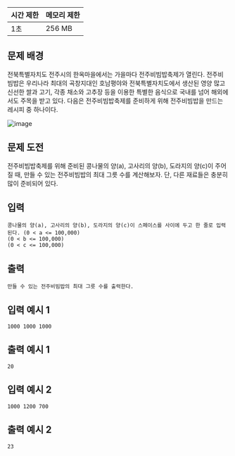 | 시간 제한 | 메모리 제한 |
| --- | --- |
| 1초 | 256 MB |

## 문제 배경

전북특별자치도 전주시의 한옥마을에서는 가을마다 전주비빔밥축제가 열린다. 전주비빔밥은 우리나라 최대의 곡창지대인 호남평야와 전북특별자치도에서 생산된 영양 많고 신선한 쌀과 고기, 각종 채소와 고추장 등을 이용한 특별한 음식으로 국내를 넘어 해외에서도 주목을 받고 있다. 다음은 전주비빔밥축제를 준비하게 위해 전주비빔밥을 만드는 레시피 중 하나이다.

![image](https://github.com/wkdtjdwns/Python/assets/128266768/ac5558f7-40fb-4e3d-afa5-916a3c61ee94)

## 문제 도전

전주비빔밥축제를 위해 준비된 콩나물의 양(a), 고사리의 양(b), 도라지의 양(c)이 주어질 때, 만들
수 있는 전주비빔밥의 최대 그릇 수를 계산해보자. 단, 다른 재료들은 충분히 많이 준비되어 있다.

## **입력**

```
콩나물의 양(a), 고사리의 양(b), 도라지의 양(c)이 스페이스를 사이에 두고 한 줄로 입력된다. (0 < a <= 100,000)
(0 < b <= 100,000)
(0 < c <= 100,000)
```

## **출력**

```
만들 수 있는 전주비빔밥의 최대 그릇 수를 출력한다.
```

## **입력 예시 1**

```
1000 1000 1000
```

## **출력 예시 1**

```
20
```

## **입력 예시 2**

```
1000 1200 700
```

## **출력 예시 2**

```
23
```
